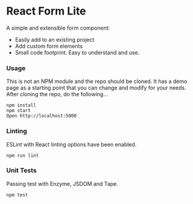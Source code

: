 # React Form Lite

A simple and extensible form component:
* Easily add to an existing project
* Add custom form elements
* Small code footprint. Easy to understand and use.

### Usage

This is not an NPM module and the repo should be cloned.  It has a demo page as a starting point that you can change and modify for your needs. After cloning the repo, do the following...

```
npm install
npm start
Open http://localhost:5000
```

### Linting

ESLint with React linting options have been enabled.

```
npm run lint
```

### Unit Tests

Passing test with Enzyme, JSDOM and Tape.

```
npm test
```

